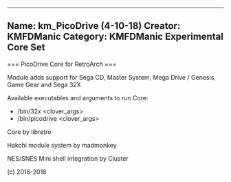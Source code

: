 -----------------------
Name: km_PicoDrive (4-10-18)
Creator: KMFDManic
Category: KMFDManic Experimental Core Set
-----------------------
=== PicoDrive Core for RetroArch ===

Module adds support for Sega CD, Master System, Mega Drive / Genesis, Game Gear and Sega 32X

Available executables and arguments to run Core:
- /bin/32x <rom> <clover_args>
- /bin/picodrive <rom> <clover_args>

Core by libretro

Hakchi module system by madmonkey

NES/SNES Mini shell integration by Cluster

(c) 2016-2018
